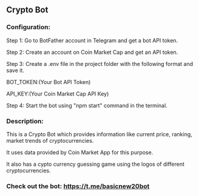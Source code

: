 ## Crypto Bot

### Configuration:

Step 1: Go to BotFather account in Telegram and get a bot API token.

Step 2: Create an account on Coin Market Cap and get an API token.

Step 3: Create a .env file in the project folder with the following format and save it.

BOT_TOKEN:(Your Bot API Token)

API_KEY:(Your Coin Market Cap API Key)

Step 4: Start the bot using "npm start" command in the terminal.

### Description:

This is a Crypto Bot which provides information like current price, ranking, market trends of cryptocurrencies.

It uses data provided by Coin Market App for this purpose.

It also has a cypto currency guessing game using the logos of different cryptocurrencies.

### Check out the bot: https://t.me/basicnew20bot
